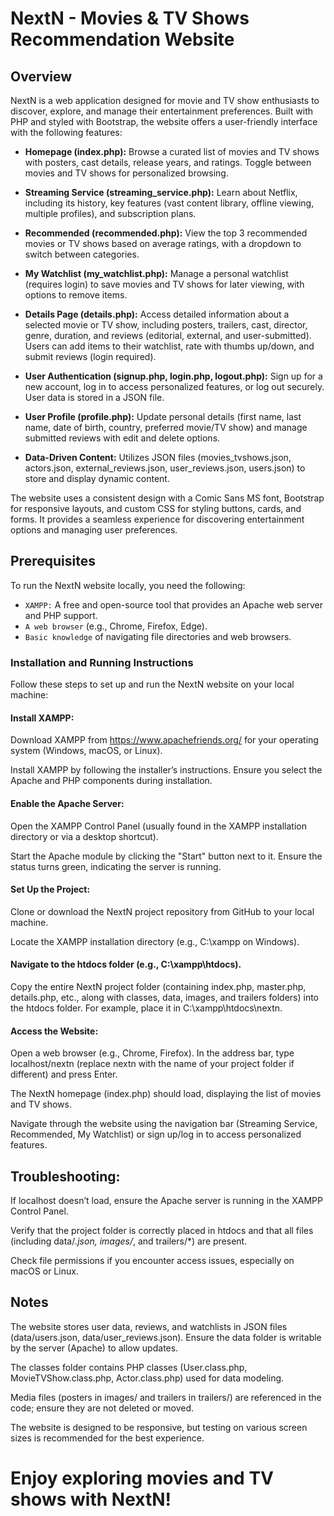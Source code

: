 # NextN - Movies & TV Shows Recommendation Website

## Overview
NextN is a web application designed for movie and TV show enthusiasts to discover, explore, and manage their entertainment preferences. Built with PHP and styled with Bootstrap, the website offers a user-friendly interface with the following features:

- **Homepage (index.php):** Browse a curated list of movies and TV shows with posters, cast details, release years, and ratings. Toggle between movies and TV shows for personalized browsing.

- **Streaming Service (streaming_service.php):** Learn about Netflix, including its history, key features (vast content library, offline viewing, multiple profiles), and subscription plans.

- **Recommended (recommended.php):** View the top 3 recommended movies or TV shows based on average ratings, with a dropdown to switch between categories.

- **My Watchlist (my_watchlist.php):** Manage a personal watchlist (requires login) to save movies and TV shows for later viewing, with options to remove items.

- **Details Page (details.php):** Access detailed information about a selected movie or TV show, including posters, trailers, cast, director, genre, duration, and reviews (editorial, external, and user-submitted). Users can add items to their watchlist, rate with thumbs up/down, and submit reviews (login required).

- **User Authentication (signup.php, login.php, logout.php):** Sign up for a new account, log in to access personalized features, or log out securely. User data is stored in a JSON file.

- **User Profile (profile.php):** Update personal details (first name, last name, date of birth, country, preferred movie/TV show) and manage submitted reviews with edit and delete options.

- **Data-Driven Content:** Utilizes JSON files (movies_tvshows.json, actors.json, external_reviews.json, user_reviews.json, users.json) to store and display dynamic content.

The website uses a consistent design with a Comic Sans MS font, Bootstrap for responsive layouts, and custom CSS for styling buttons, cards, and forms. It provides a seamless experience for discovering entertainment options and managing user preferences.

## Prerequisites
To run the NextN website locally, you need the following:
  - `XAMPP:` A free and open-source tool that provides an Apache web server and PHP support.
  - `A web browser` (e.g., Chrome, Firefox, Edge).
  - `Basic knowledge`  of navigating file directories and web browsers.

### Installation and Running Instructions
Follow these steps to set up and run the NextN website on your local machine:

#### Install XAMPP:
Download XAMPP from https://www.apachefriends.org/ for your operating system (Windows, macOS, or Linux).

Install XAMPP by following the installer’s instructions. Ensure you select the Apache and PHP components during installation.

#### Enable the Apache Server:
Open the XAMPP Control Panel (usually found in the XAMPP installation directory or via a desktop shortcut).

Start the Apache module by clicking the "Start" button next to it. Ensure the status turns green, indicating the server is running.

#### Set Up the Project:
Clone or download the NextN project repository from GitHub to your local machine.

Locate the XAMPP installation directory (e.g., C:\xampp on Windows).

#### Navigate to the htdocs folder (e.g., C:\xampp\htdocs).
Copy the entire NextN project folder (containing index.php, master.php, details.php, etc., along with classes, data, images, and trailers folders) into the htdocs folder. For example, place it in C:\xampp\htdocs\nextn.

#### Access the Website:
Open a web browser (e.g., Chrome, Firefox).
In the address bar, type localhost/nextn (replace nextn with the name of your project folder if different) and press Enter.

The NextN homepage (index.php) should load, displaying the list of movies and TV shows.

Navigate through the website using the navigation bar (Streaming Service, Recommended, My Watchlist) or sign up/log in to access personalized features.

## Troubleshooting:
If localhost doesn’t load, ensure the Apache server is running in the XAMPP Control Panel.

Verify that the project folder is correctly placed in htdocs and that all files (including data/*.json, images/*, and trailers/*) are present.

Check file permissions if you encounter access issues, especially on macOS or Linux.

## Notes
The website stores user data, reviews, and watchlists in JSON files (data/users.json, data/user_reviews.json). Ensure the data folder is writable by the server (Apache) to allow updates.

The classes folder contains PHP classes (User.class.php, MovieTVShow.class.php, Actor.class.php) used for data modeling.

Media files (posters in images/ and trailers in trailers/) are referenced in the code; ensure they are not deleted or moved.

The website is designed to be responsive, but testing on various screen sizes is recommended for the best experience.

# Enjoy exploring movies and TV shows with NextN!